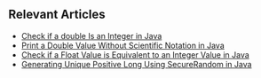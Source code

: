 ## Relevant Articles
- [Check if a double Is an Integer in Java](https://www.baeldung.com/java-check-double-integer)
- [Print a Double Value Without Scientific Notation in Java](https://www.baeldung.com/java-print-double-number-no-scientific-notation)
- [Check if a Float Value is Equivalent to an Integer Value in Java](https://www.baeldung.com/java-float-integer-equal)
- [Generating Unique Positive Long Using SecureRandom in Java](https://www.baeldung.com/java-securerandom-generate-positive-long)
